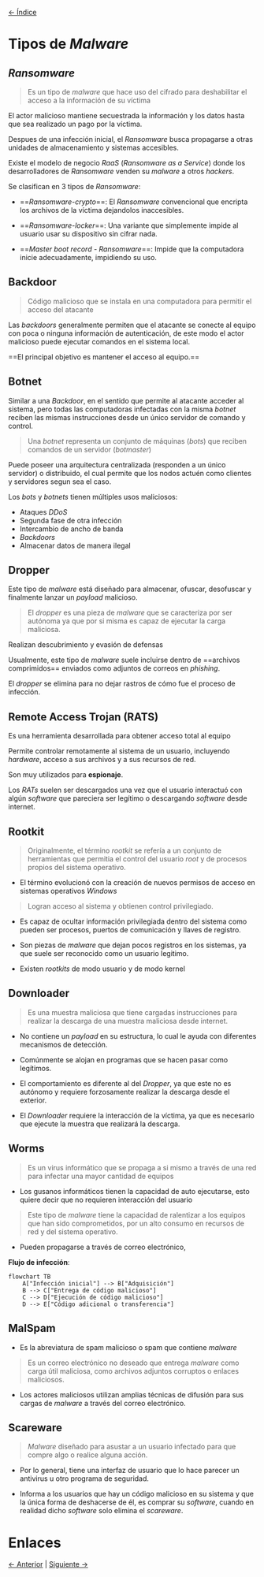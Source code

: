 [<- Índice](../AnalisisMalware.md)
# Tipos de *Malware*

## *Ransomware*

> Es un tipo de *malware* que hace uso del cifrado para deshabilitar el acceso a la información de su víctima

El actor malicioso mantiene secuestrada la información y los datos hasta que sea realizado un pago por la víctima.

Despues de una infección inicial, el *Ransomware* busca propagarse a otras unidades de almacenamiento y sistemas accesibles.

Existe el modelo de negocio *RaaS* (*Ransomware as a Service*) donde los desarrolladores de *Ransomware* venden su *malware* a otros *hackers*.

Se clasifican en 3 tipos de *Ransomware*:

- ==*Ransomware-crypto*==: El *Ransomware* convencional que encripta los archivos de la víctima dejandolos inaccesibles.

- ==*Ransomware-locker*==: Una variante que simplemente impide al usuario usar su dispositivo sin cifrar nada.

- ==*Master boot record - Ransomware*==: Impide que la computadora inicie adecuadamente, impidiendo su uso.

## Backdoor

> Código malicioso que se instala en una computadora para permitir el acceso del atacante

Las *backdoors* generalmente permiten que el atacante se conecte al equipo con poca o ninguna información de autenticación, de este modo el actor malicioso puede ejecutar comandos en el sistema local.

==El principal objetivo es mantener el acceso al equipo.==

## Botnet

Similar a una *Backdoor*, en el sentido que permite al atacante acceder al sistema, pero todas las computadoras infectadas con la misma *botnet* reciben las mismas instrucciones desde un único servidor de comando y control.

> Una *botnet* representa un conjunto de máquinas (*bots*) que reciben comandos de un servidor (*botmaster*)

Puede poseer una arquitectura centralizada (responden a un único servidor) o distribuido, el cual permite que los nodos actuén como clientes y servidores segun sea el caso.

Los *bots* y *botnets* tienen múltiples usos maliciosos:

- Ataques *DDoS*
- Segunda fase de otra infección
- Intercambio de ancho de banda
- *Backdoors*
- Almacenar datos de manera ilegal

## Dropper

Este tipo de *malware* está diseñado para almacenar, ofuscar, desofuscar y finalmente lanzar un *payload* malicioso.

> El *dropper* es una pieza de *malware* que se caracteriza por ser autónoma ya que por si misma es capaz de ejecutar la carga maliciosa.

Realizan descubrimiento y evasión de defensas

Usualmente, este tipo de *malware* suele incluirse dentro de ==archivos comprimidos== enviados como adjuntos de correos en *phishing*.

El *dropper* se elimina para no dejar rastros de cómo fue el proceso de infección.

## Remote Access Trojan (RATS)

Es una herramienta desarrollada para obtener acceso total al equipo

Permite controlar remotamente al sistema de un usuario, incluyendo *hardware*, acceso a sus archivos y a sus recursos de red.

Son muy utilizados para **espionaje**.

Los *RATs* suelen ser descargados una vez que el usuario interactuó con algún *software* que pareciera ser legítimo o descargando *software* desde internet.

## Rootkit

> Originalmente, el término *rootkit* se refería a un conjunto de herramientas que permitia el control del usuario *root* y de procesos propios del sistema operativo.

- El término evolucionó con la creación de nuevos permisos de acceso en sistemas operativos *Windows*

> Logran acceso al sistema y obtienen control privilegiado.

- Es capaz de ocultar información privilegiada dentro del sistema como pueden ser procesos, puertos de comunicación y llaves de registro.

- Son piezas de *malware* que dejan pocos registros en los sistemas, ya que suele ser reconocido como un usuario legitimo.

- Existen *rootkits* de modo usuario y de modo kernel

## Downloader

> Es una muestra maliciosa que tiene cargadas instrucciones para realizar la descarga de una muestra maliciosa desde internet.

- No contiene un *payload* en su estructura, lo cual le ayuda con diferentes mecanismos de detección.

- Comúnmente se alojan en programas que se hacen pasar como legítimos.

- El comportamiento es diferente al del *Dropper*, ya que este no es autónomo y requiere forzosamente realizar la descarga desde el exterior.

- El *Downloader* requiere la interacción de la víctima, ya que es necesario que ejecute la muestra que realizará la descarga.

## Worms

> Es un virus informático que se propaga a si mismo a través de una red para infectar una mayor cantidad de equipos

- Los gusanos informáticos tienen la capacidad de auto ejecutarse, esto quiere decir que no requieren interacción del usuario

> Este tipo de *malware* tiene la capacidad de ralentizar a los equipos que han sido comprometidos, por un alto consumo en recursos de red y del sistema operativo.

- Pueden propagarse a través de correo electrónico,

**Flujo de infección**:

```mermaid
flowchart TB
	A["Infección inicial"] --> B["Adquisición"]
	B --> C["Entrega de código malicioso"]
	C --> D["Ejecución de código malicioso"]
	D --> E["Código adicional o transferencia"]
```

## MalSpam

- Es la abreviatura de spam malicioso o spam que contiene *malware*

> Es un correo electrónico no deseado que entrega *malware* como carga útil maliciosa, como archivos adjuntos corruptos o enlaces maliciosos.

- Los actores maliciosos utilizan amplias técnicas de difusión para sus cargas de *malware* a través del correo electrónico.

## Scareware

> *Malware* diseñado para asustar a un usuario infectado para que compre algo o realice alguna acción.

- Por lo general, tiene una interfaz de usuario que lo hace parecer un antivirus u otro programa de seguridad.

- Informa a los usuarios que hay un código malicioso en su sistema y que la única forma de deshacerse de él, es comprar su *software*, cuando en realidad dicho *software* solo elimina el *scareware*.

# Enlaces

[<- Anterior](HFC11_10_2024.md) | [Siguiente ->](HFC15_10_2024.md)